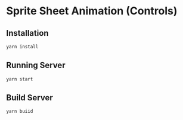 # Sprite Sheet Animation (Controls)

## Installation

```bash
yarn install
```

## Running Server

```bash
yarn start
```

## Build Server

```bash
yarn buiid
```
